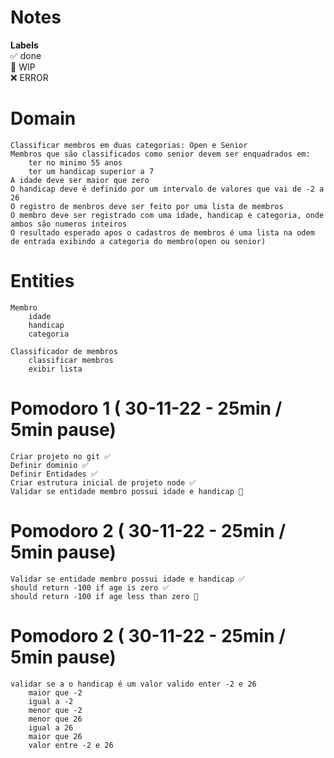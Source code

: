 # Notes

**Labels**  
✅ done  
🚧 WIP  
❌ ERROR  

# Domain
    Classificar membros em duas categorias: Open e Senior
    Membros que são classificados como senior devem ser enquadrados em:
        ter no minimo 55 anos
        ter um handicap superior a 7
    A idade deve ser maior que zero 
    O handicap deve é definido por um intervalo de valores que vai de -2 a 26
    O registro de menbros deve ser feito por uma lista de membros
    O membro deve ser registrado com uma idade, handicap e categoria, onde ambos são numeros inteiros 
    O resultado esperado apos o cadastros de membros é uma lista na odem de entrada exibindo a categoria do membro(open ou senior)

# Entities
    Membro 
        idade
        handicap
        categoria

    Classificador de membros 
        classificar membros 
        exibir lista


# Pomodoro 1 ( 30-11-22 - 25min / 5min pause)
    Criar projeto no git ✅ 
    Definir dominio ✅ 
    Definir Entidades ✅ 
    Criar estrutura inicial de projeto node ✅ 
    Validar se entidade membro possui idade e handicap 🚧

# Pomodoro 2 ( 30-11-22 - 25min / 5min pause)
    Validar se entidade membro possui idade e handicap ✅ 
    should return -100 if age is zero ✅ 
    should return -100 if age less than zero 🚧

# Pomodoro 2 ( 30-11-22 - 25min / 5min pause)
    validar se a o handicap é um valor valido enter -2 e 26
        maior que -2
        igual a -2 
        menor que -2 
        menor que 26
        igual a 26
        maior que 26
        valor entre -2 e 26
